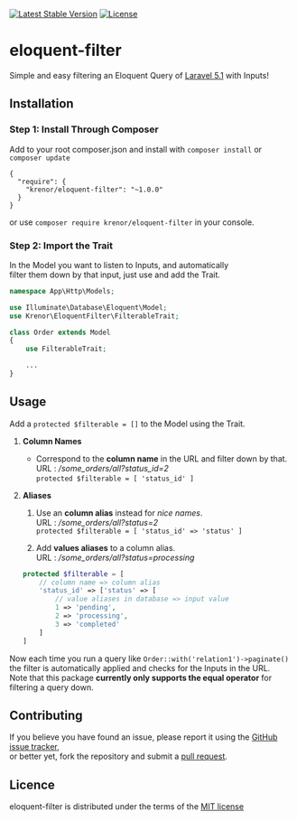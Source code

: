 [![Latest Stable Version](https://img.shields.io/packagist/v/krenor/eloquent-filter.svg?style=flat-square)](https://packagist.org/packages/krenor/eloquent-filter)
[![License](https://img.shields.io/packagist/l/krenor/eloquent-filter.svg?style=flat-square)](https://packagist.org/packages/krenor/eloquent-filter)

# eloquent-filter

Simple and easy filtering an Eloquent Query of [Laravel 5.1](http://laravel.com/) with Inputs!

## Installation

### Step 1: Install Through Composer

Add to your root composer.json and install with `composer install` or `composer update`

    {
      "require": {
        "krenor/eloquent-filter": "~1.0.0"
      }
    }

or use `composer require krenor/eloquent-filter` in your console.

### Step 2: Import the Trait

In the Model you want to listen to Inputs, and automatically  
filter them down by that input, just use and add the Trait.

```php
namespace App\Http\Models;

use Illuminate\Database\Eloquent\Model;
use Krenor\EloquentFilter\FilterableTrait;

class Order extends Model
{
	use FilterableTrait;

    ...
}
```


## Usage

Add a `protected $filterable = []` to the Model using the Trait.

1. **Column Names**
	* Correspond to the **column name** in the URL and filter down by that.  
	URL : */some_orders/all?status_id=2*  
	`protected $filterable = [ 'status_id' ]`

2. **Aliases**
	1. Use an **column alias** instead for *nice names*.  
	URL : */some_orders/all?status=2*  
	`protected $filterable = [ 'status_id' => 'status' ]`

	2. Add **values aliases** to a column alias.  
	URL : */some_orders/all?status=processing*  
    ```php
    protected $filterable = [
        // column name => column alias
        'status_id' => ['status' => [
            // value aliases in database => input value
            1 => 'pending',
            2 => 'processing',
            3 => 'completed'
        ]
    ]
	```

Now each time you run a query like `Order::with('relation1')->paginate()`  
the filter is automatically applied and checks for the Inputs in the URL.  
Note that this package **currently only supports the equal operator** for filtering a query down.  

## Contributing

If you believe you have found an issue, please report it using the [GitHub issue tracker](https://github.com/krenor/eloquent-filter/issues),  
or better yet, fork the repository and submit a [pull request](https://github.com/krenor/eloquent-filter/blob/master/CONTRIBUTING.md).



## Licence

eloquent-filter is distributed under the terms of the [MIT license](https://github.com/krenor/ldap-auth/blob/master/LICENSE.md)
